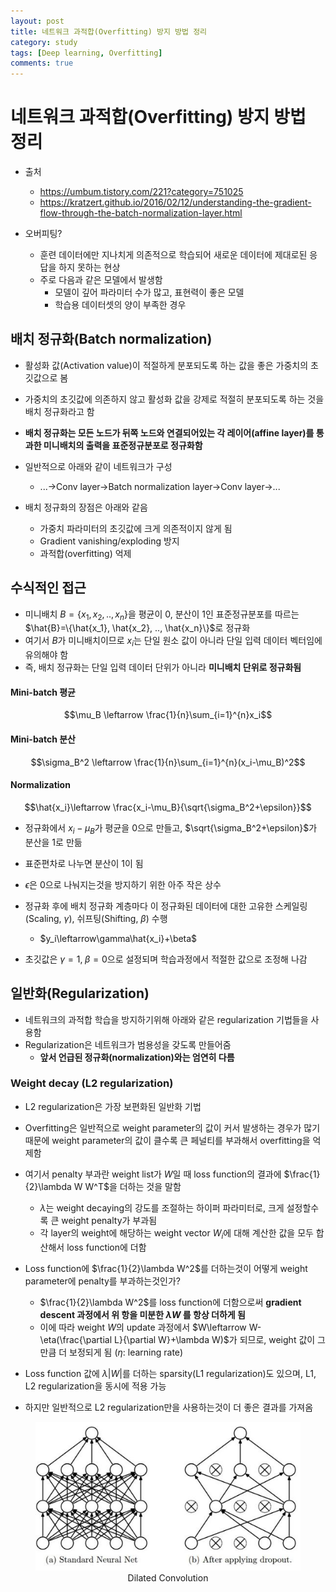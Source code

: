 ```yaml
---
layout: post
title: 네트워크 과적합(Overfitting) 방지 방법 정리
category: study
tags: [Deep learning, Overfitting]
comments: true
---
```


# 네트워크 과적합(Overfitting) 방지 방법 정리
- 출처
  - https://umbum.tistory.com/221?category=751025
  - https://kratzert.github.io/2016/02/12/understanding-the-gradient-flow-through-the-batch-normalization-layer.html

- 오버피팅?
  - 훈련 데이터에만 지나치게 의존적으로 학습되어 새로운 데이터에 제대로된 응답을 하지 못하는 현상
  - 주로 다음과 같은 모델에서 발생함
    - 모델이 깊어 파라미터 수가 많고, 표현력이 좋은 모델
    - 학습용 데이터셋의 양이 부족한 경우

## 배치 정규화(Batch normalization)
- 활성화 값(Activation value)이 적절하게 분포되도록 하는 값을 좋은 가중치의 초깃값으로 봄
- 가중치의 초깃값에 의존하지 않고 활성화 값을 강제로 적절히 분포되도록 하는 것을 배치 정규화라고 함

- __배치 정규화는 모든 노드가 뒤쪽 노드와 연결되어있는 각 레이어(affine layer)를 통과한 미니배치의 출력을 표준정규분포로 정규화함__
- 일반적으로 아래와 같이 네트워크가 구성
  - ...->Conv layer->Batch normalization layer->Conv layer->...

- 배치 정규화의 장점은 아래와 같음
  - 가중치 파라미터의 초깃값에 크게 의존적이지 않게 됨
  - Gradient vanishing/exploding 방지
  - 과적합(overfitting) 억제

## 수식적인 접근
- 미니배치 $B=\{x_1, x_2, .., x_n\}$을 평균이 0, 분산이 1인 표준정규분포를 따르는 $\hat{B}=\{\hat{x_1}, \hat{x_2}, .., \hat{x_n}\}$로 정규화
- 여기서 $B$가 미니배치이므로 $x_i$는 단일 원소 값이 아니라 단일 입력 데이터 벡터임에 유의해야 함
- 즉, 배치 정규화는 단일 입력 데이터 단위가 아니라 __미니배치 단위로 정규화됨__

#### Mini-batch 평균

$$\mu_B \leftarrow \frac{1}{n}\sum_{i=1}^{n}x_i$$

#### Mini-batch 분산

$$\sigma_B^2 \leftarrow \frac{1}{n}\sum_{i=1}^{n}(x_i-\mu_B)^2$$

#### Normalization

$$\hat{x_i}\leftarrow \frac{x_i-\mu_B}{\sqrt{\sigma_B^2+\epsilon}}$$

- 정규화에서 $x_i-\mu_B$가 평균을 0으로 만들고, $\sqrt{\sigma_B^2+\epsilon}$가 분산을 1로 만듦
- 표준편차로 나누면 분산이 1이 됨
- $\epsilon$은 0으로 나눠지는것을 방지하기 위한 아주 작은 상수

- 정규화 후에 배치 정규화 계층마다 이 정규화된 데이터에 대한 고유한 스케일링(Scaling, $\gamma$), 쉬프팅(Shifting, $\beta$) 수행
  - $y_i\leftarrow\gamma\hat{x_i}+\beta$
- 초깃값은 $\gamma=1,\; \beta=0$으로 설정되며 학습과정에서 적절한 값으로 조정해 나감

## 일반화(Regularization)
- 네트워크의 과적합 학습을 방지하기위해 아래와 같은 regularization 기법들을 사용함
- Regularization은 네트워크가 범용성을 갖도록 만들어줌
  - __앞서 언급된 정규화(normalization)와는 엄연히 다름__

### Weight decay (L2 regularization)
- L2 regularization은 가장 보편화된 일반화 기법
- Overfitting은 일반적으로 weight parameter의 값이 커서 발생하는 경우가 많기때문에 weight parameter의 값이 클수록 큰 페널티를 부과해서 overfitting을 억제함

- 여기서 penalty 부과란 weight list가 $W$일 때 loss function의 결과에 $\frac{1}{2}\lambda W W^T$을 더하는 것을 말함
  - $\lambda$는 weight decaying의 강도를 조절하는 하이퍼 파라미터로, 크게 설정할수록 큰 weight penalty가 부과됨
  - 각 layer의 weight에 해당하는 weight vector $W_i$에 대해 계산한 값을 모두 합산해서 loss function에 더함

- Loss function에 $\frac{1}{2}\lambda W^2$를 더하는것이 어떻게 weight parameter에 penalty를 부과하는것인가?
  - $\frac{1}{2}\lambda W^2$를 loss function에 더함으로써 __gradient descent 과정에서 위 항을 미분한 $\lambda W$ 를 항상 더하게 됨__
  - 이에 따라 weight $W$의 update 과정에서 $W\leftarrow W-\eta(\frac{\partial L}{\partial W}+\lambda W)$가 되므로, weight 값이 그만큼 더 보정되게 됨 ($\eta$: learning rate)
- Loss function 값에 $\lambda |W|$를 더하는 sparsity(L1 regularization)도 있으며, L1, L2 regularization을 동시에 적용 가능
- 하지만 일반적으로 L2 regularization만을 사용하는것이 더 좋은 결과를 가져옴

<center>
<figure>
<img src="/assets/post_img/study/2019-11-01-dnn_optimization/fig1.jpg" alt="views">
<figcaption>Dilated Convolution </figcaption>
</figure>
</center>

